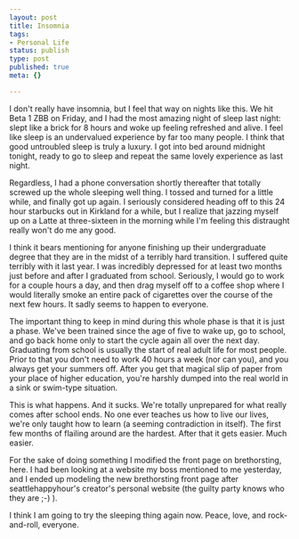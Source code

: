```yaml
--- 
layout: post
title: Insomnia
tags: 
- Personal Life
status: publish
type: post
published: true
meta: {}

---
```

I don't really have insomnia, but I feel that way on nights like this. We hit Beta 1 ZBB on Friday, and I had the most amazing night of sleep last night: slept like a brick for 8 hours and woke up feeling refreshed and alive. I feel like sleep is an undervalued experience by far too many people. I think that good untroubled sleep is truly a luxury. I got into bed around midnight tonight, ready to go to sleep and repeat the same lovely experience as last night.

  Regardless, I had a phone conversation shortly thereafter that totally screwed up the whole sleeping well thing. I tossed and turned for a little while, and finally got up again. I seriously considered heading off to this 24 hour starbucks out in Kirkland for a while, but I realize that jazzing myself up on a Latte at three-sixteen in the morning while I'm feeling this distraught really won't do me any good.

  I think it bears mentioning for anyone finishing up their undergraduate degree that they are in the midst of a terribly hard transition. I suffered quite terribly with it last year. I was incredibly depressed for at least two months just before and after I graduated from school. Seriously, I would go to work for a couple hours a day, and then drag myself off to a coffee shop where I would literally smoke an entire pack of cigarettes over the course of the next few hours. It sadly seems to happen to everyone.

  The important thing to keep in mind during this whole phase is that it is just a phase. We've been trained since the age of five to wake up, go to school, and go back home only to start the cycle again all over the next day. Graduating from school is usually the start of real adult life for most people. Prior to that you don't need to work 40 hours a week (nor can you), and you always get your summers off. After you get that magical slip of paper from your place of higher education, you're harshly dumped into the real world in a sink or swim-type situation.

  This is what happens. And it sucks. We're totally unprepared for what really comes after school ends. No one ever teaches us how to live our lives, we're only taught how to learn (a seeming contradiction in itself). The first few months of flailing around are the hardest. After that it gets easier. Much easier.

  For the sake of doing something I modified the front page on brethorsting, here. I had been looking at a website my boss mentioned to me yesterday, and I ended up modeling the new brethorsting front page after seattlehappyhour's creator's personal website (the guilty party knows who they are ;-) ).

  I think I am going to try the sleeping thing again now. Peace, love, and rock-and-roll, everyone.
